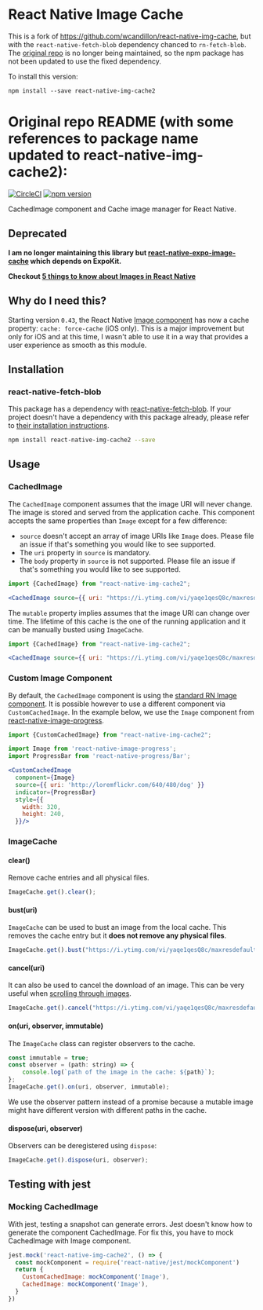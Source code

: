 # React Native Image Cache

This is a fork of https://github.com/wcandillon/react-native-img-cache, but with the `react-native-fetch-blob` dependency chanced to `rn-fetch-blob`. The [original repo](https://github.com/wcandillon/react-native-img-cache) is no longer being maintained, so the npm package has not been updated to use the fixed dependency.

To install this version:

```
npm install --save react-native-img-cache2
```

# Original repo README (with some references to package name updated to react-native-img-cache2):

[![CircleCI](https://circleci.com/gh/wcandillon/react-native-img-cache.svg?style=svg)](https://circleci.com/gh/wcandillon/react-native-img-cache)
[![npm version](https://badge.fury.io/js/react-native-img-cache.svg)](https://badge.fury.io/js/react-native-img-cache)

CachedImage component and Cache image manager for React Native.

## Deprecated

**I am no longer maintaining this library but [react-native-expo-image-cache](https://github.com/wcandillon/react-native-expo-image-cache) which depends on ExpoKit.**

**Checkout [5 things to know about Images in React Native](https://medium.com/@wcandillon/5-things-to-know-about-images-react-native-69be41d2a9ee)**

## Why do I need this?
Starting version `0.43`, the React Native [Image component](https://facebook.github.io/react-native/docs/image.html) has now a cache property: `cache: force-cache` (iOS only). This is a major improvement but only for iOS and at this time, I wasn't able to use it in a way that provides a user experience as smooth as this module.

## Installation

### react-native-fetch-blob
This package has a dependency with [react-native-fetch-blob](https://github.com/wkh237/react-native-fetch-blob).
If your project doesn't have a dependency with this package already, please refer to [their installation instructions](https://github.com/wkh237/react-native-fetch-blob#user-content-installation).

```bash
npm install react-native-img-cache2 --save
```

## Usage

### CachedImage

The `CachedImage` component assumes that the image URI will never change. The image is stored and served from the application cache. This component accepts the same properties than `Image` except for a few difference:
* `source` doesn't accept an array of image URIs like `Image` does. Please file an issue if that's something you would like to see supported.
* The `uri` property in `source` is mandatory.
* The `body` property in `source` is not supported. Please file an issue if that's something you would like to see supported.

```jsx
import {CachedImage} from "react-native-img-cache2";

<CachedImage source={{ uri: "https://i.ytimg.com/vi/yaqe1qesQ8c/maxresdefault.jpg" }} />
```

The `mutable` property implies assumes that the image URI can change over time. The lifetime of this cache is the one of the running application and it can be manually busted using `ImageCache`.

```jsx
import {CachedImage} from "react-native-img-cache2";

<CachedImage source={{ uri: "https://i.ytimg.com/vi/yaqe1qesQ8c/maxresdefault.jpg" }} mutable />
```

### Custom Image Component

By default, the `CachedImage` component is using the [standard RN Image component](https://facebook.github.io/react-native/docs/image.html).
It is possible however to use a different component via `CustomCachedImage`. In the example below, we use the `Image` component from [react-native-image-progress](https://github.com/oblador/react-native-image-progress).

```jsx
import {CustomCachedImage} from "react-native-img-cache2";

import Image from 'react-native-image-progress';
import ProgressBar from 'react-native-progress/Bar';

<CustomCachedImage
  component={Image}
  source={{ uri: 'http://loremflickr.com/640/480/dog' }}
  indicator={ProgressBar}
  style={{
    width: 320,
    height: 240,
  }}/>
```

### ImageCache

#### clear()

Remove cache entries and all physical files.

```js
ImageCache.get().clear();
```

#### bust(uri)

`ImageCache` can be used to bust an image from the local cache.
This removes the cache entry but it **does not remove any physical files**.

```js
ImageCache.get().bust("https://i.ytimg.com/vi/yaqe1qesQ8c/maxresdefault.jpg");
```

#### cancel(uri)

It can also be used to cancel the download of an image. This can be very useful when [scrolling through images](https://medium.com/@wcandillon/image-pipeline-with-react-native-listview-b92d4768b17c).

```js
ImageCache.get().cancel("https://i.ytimg.com/vi/yaqe1qesQ8c/maxresdefault.jpg");
```

#### on(uri, observer, immutable)

The `ImageCache` class can register observers to the cache.

```js
const immutable = true;
const observer = (path: string) => {
    console.log(`path of the image in the cache: ${path}`);
};
ImageCache.get().on(uri, observer, immutable);
```

We use the observer pattern instead of a promise because a mutable image might have different version with different paths in the cache.

#### dispose(uri, observer)

Observers can be deregistered using `dispose`:

```js
ImageCache.get().dispose(uri, observer);
```

## Testing with jest

### Mocking CachedImage

With jest, testing a snapshot can generate errors. Jest doesn't know how to generate the component CachedImage. For fix this, you have to mock CachedImage with Image component.

```js
jest.mock('react-native-img-cache2', () => {
  const mockComponent = require('react-native/jest/mockComponent')
  return {
    CustomCachedImage: mockComponent('Image'),
    CachedImage: mockComponent('Image'),
  }
})
```
